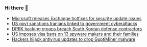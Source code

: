 ### Hi there 👋

<!--START_SECTION:feed-->
* [Microsoft releases Exchange hotfixes for security update issues](https://www.bleepingcomputer.com/news/microsoft/microsoft-releases-exchange-hotfixes-for-security-update-issues/)
* [US govt sanctions Iranians linked to government cyberattacks](https://www.bleepingcomputer.com/news/security/us-govt-sanctions-iranians-linked-to-government-cyberattacks/)
* [DPRK hacking groups breach South Korean defense contractors](https://www.bleepingcomputer.com/news/security/dprk-hacking-groups-breach-south-korean-defense-contractors/)
* [US imposes visa bans on 13 spyware makers and their families](https://www.bleepingcomputer.com/news/security/us-imposes-visa-bans-on-13-spyware-makers-and-their-families/)
* [Hackers hijack antivirus updates to drop GuptiMiner malware](https://www.bleepingcomputer.com/news/security/hackers-hijack-antivirus-updates-to-drop-guptiminer-malware/)
<!--END_SECTION:feed-->

<!--
**frankenk/frankenk** is a ✨ _special_ ✨ repository because its `README.md` (this file) appears on your GitHub profile.

Here are some ideas to get you started:

- 🔭 I’m currently working on ...
- 🌱 I’m currently learning ...
- 👯 I’m looking to collaborate on ...
- 🤔 I’m looking for help with ...
- 💬 Ask me about ...
- 📫 How to reach me: ...
- 😄 Pronouns: ...
- ⚡ Fun fact: ...
-->



